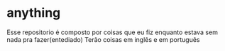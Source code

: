 # anything
Esse repositorio é composto por coisas que eu fiz enquanto estava sem nada pra fazer(entediado) 
Terão coisas em inglês e em português
